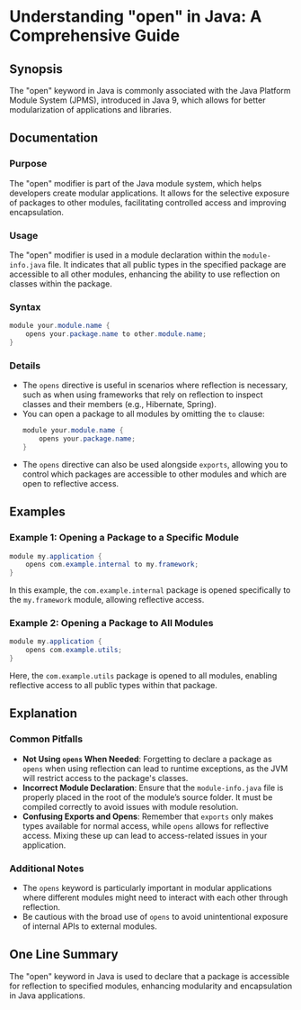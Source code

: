 <!--
Meta Description: # Understanding "open" in Java: A Comprehensive Guide ## Synopsis The "open" keyword in Java is commonly associated with the Java Platform Module Syst...
Meta Keywords: module, java, package, opens, modules
-->

# Understanding "open" in Java: A Comprehensive Guide

## Synopsis
The "open" keyword in Java is commonly associated with the Java Platform Module System (JPMS), introduced in Java 9, which allows for better modularization of applications and libraries.

## Documentation
### Purpose
The "open" modifier is part of the Java module system, which helps developers create modular applications. It allows for the selective exposure of packages to other modules, facilitating controlled access and improving encapsulation.

### Usage
The "open" modifier is used in a module declaration within the `module-info.java` file. It indicates that all public types in the specified package are accessible to all other modules, enhancing the ability to use reflection on classes within the package.

### Syntax
```java
module your.module.name {
    opens your.package.name to other.module.name;
}
```

### Details
- The `opens` directive is useful in scenarios where reflection is necessary, such as when using frameworks that rely on reflection to inspect classes and their members (e.g., Hibernate, Spring).
- You can open a package to all modules by omitting the `to` clause:
  ```java
  module your.module.name {
      opens your.package.name;
  }
  ```
- The `opens` directive can also be used alongside `exports`, allowing you to control which packages are accessible to other modules and which are open to reflective access.

## Examples
### Example 1: Opening a Package to a Specific Module
```java
module my.application {
    opens com.example.internal to my.framework;
}
```
In this example, the `com.example.internal` package is opened specifically to the `my.framework` module, allowing reflective access.

### Example 2: Opening a Package to All Modules
```java
module my.application {
    opens com.example.utils;
}
```
Here, the `com.example.utils` package is opened to all modules, enabling reflective access to all public types within that package.

## Explanation
### Common Pitfalls
- **Not Using `opens` When Needed**: Forgetting to declare a package as `opens` when using reflection can lead to runtime exceptions, as the JVM will restrict access to the package's classes.
- **Incorrect Module Declaration**: Ensure that the `module-info.java` file is properly placed in the root of the module’s source folder. It must be compiled correctly to avoid issues with module resolution.
- **Confusing Exports and Opens**: Remember that `exports` only makes types available for normal access, while `opens` allows for reflective access. Mixing these up can lead to access-related issues in your application.

### Additional Notes
- The `opens` keyword is particularly important in modular applications where different modules might need to interact with each other through reflection.
- Be cautious with the broad use of `opens` to avoid unintentional exposure of internal APIs to external modules.

## One Line Summary
The "open" keyword in Java is used to declare that a package is accessible for reflection to specified modules, enhancing modularity and encapsulation in Java applications.